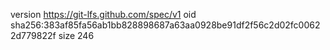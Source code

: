 version https://git-lfs.github.com/spec/v1
oid sha256:383af85fa56ab1bb828898687a63aa0928be91df2f56c2d02fc00622d779822f
size 246
